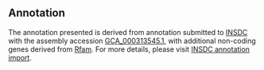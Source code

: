 

Annotation
----------

The annotation presented is derived from annotation submitted to
[INSDC](http://www.insdc.org) with the assembly accession
[GCA\_000313545.1](http://www.ebi.ac.uk/ena/data/view/GCA_000313545.1),
with additional non-coding genes derived from
[Rfam](http://rfam.xfam.org/). For more details, please visit [INSDC
annotation
import](http://ensemblgenomes.org/info/data/insdc_annotation).
